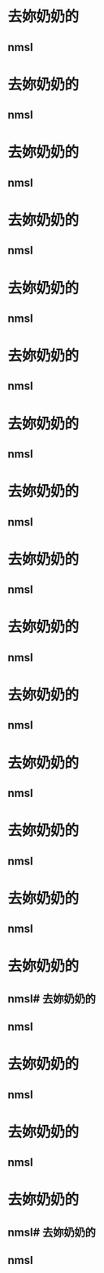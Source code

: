 # 去妳奶奶的
## nmsl
# 去妳奶奶的
## nmsl
# 去妳奶奶的
## nmsl

# 去妳奶奶的
## nmsl
# 去妳奶奶的
## nmsl
# 去妳奶奶的
## nmsl
# 去妳奶奶的
## nmsl
# 去妳奶奶的
## nmsl
# 去妳奶奶的
## nmsl
# 去妳奶奶的
## nmsl
# 去妳奶奶的
## nmsl

# 去妳奶奶的
## nmsl


# 去妳奶奶的
## nmsl
# 去妳奶奶的
## nmsl


# 去妳奶奶的
## nmsl# 去妳奶奶的
## nmsl
# 去妳奶奶的
## nmsl
# 去妳奶奶的
## nmsl
# 去妳奶奶的
## nmsl# 去妳奶奶的
## nmsl
